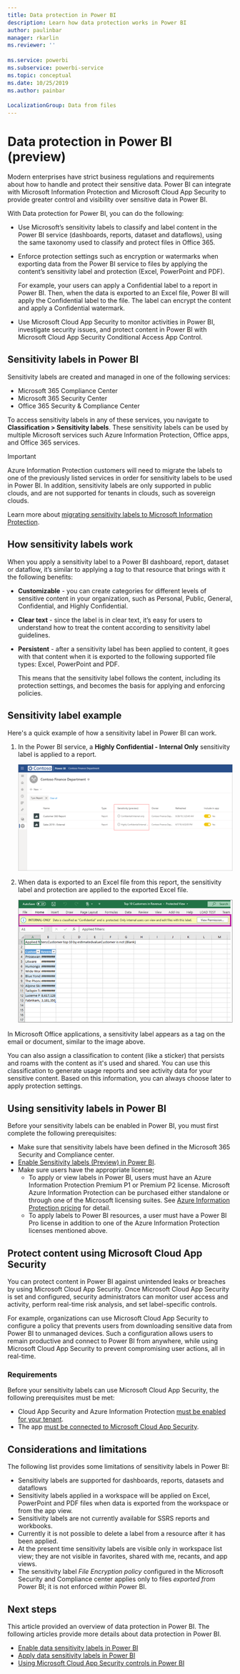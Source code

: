 ```yaml
---
title: Data protection in Power BI
description: Learn how data protection works in Power BI
author: paulinbar
manager: rkarlin
ms.reviewer: ''

ms.service: powerbi
ms.subservice: powerbi-service
ms.topic: conceptual
ms.date: 10/25/2019
ms.author: painbar

LocalizationGroup: Data from files
---
```

# Data protection in Power BI (preview)

Modern enterprises have strict business regulations and requirements about how to handle and protect their sensitive data. Power BI can integrate with Microsoft Information Protection and Microsoft Cloud App Security to provide greater control and visibility over sensitive data in Power BI. 

With Data protection for Power BI, you can do the following:

* Use Microsoft’s sensitivity labels to classify and label content in the Power BI service (dashboards, reports, dataset and dataflows), using the same taxonomy used to classify and protect files in Office 365. 

* Enforce protection settings such as encryption or watermarks when exporting data from the Power BI service to files by applying the content’s sensitivity label and protection (Excel, PowerPoint and PDF). 

  For example, your users can apply a Confidential label to a report in Power BI. Then, when the data is exported to an Excel file, Power BI will apply the Confidential label to the file. The label can encrypt the content and apply a Confidential watermark.

* Use Microsoft Cloud App Security to monitor activities in Power BI, investigate security issues, and protect content in Power BI with Microsoft Cloud App Security Conditional Access App Control. 

## Sensitivity labels in Power BI

Sensitivity labels are created and managed in one of the following services:

* Microsoft 365 Compliance Center
* Microsoft 365 Security Center
* Office 365 Security & Compliance Center

To access sensitivity labels in any of these services, you navigate to  **Classification > Sensitivity labels**. These sensitivity labels can be used by multiple Microsoft services such Azure Information Protection, Office apps, and Office 365 services.

> [!IMPORTANT]
> Azure Information Protection customers will need to migrate the labels to one of the previously listed services in order for sensitivity labels to be used in Power BI. In addition, sensitivity labels are only supported in public clouds, and are not supported for tenants in clouds, such as sovereign clouds.
>
> Learn more about [migrating sensitivity labels to Microsoft Information Protection](https://docs.microsoft.com/azure/information-protection/configure-policy-migrate-labels).

## How sensitivity labels work

When you apply a sensitivity label to a Power BI dashboard, report, dataset or dataflow, it’s similar to applying a *tag* to that resource that brings with it the following benefits:
* **Customizable** - you can create categories for different levels of sensitive content in your organization, such as Personal, Public, General, Confidential, and Highly Confidential.
* **Clear text** - since the label is in clear text, it’s easy for users to understand how to treat the content according to sensitivity label guidelines.
* **Persistent** - after a sensitivity label has been applied to content, it goes with that content when it is exported to the following supported file types: Excel, PowerPoint and PDF. 

  This means that the sensitivity label follows the content, including its protection settings, and becomes the basis for applying and enforcing policies. 

## Sensitivity label example 

Here's a quick example of how a sensitivity label in Power BI can work.

1. In the Power BI service, a **Highly Confidential - Internal Only** sensitivity label is applied to a report.

   ![Sensitivity labels in list view](media/service-security-data-protection-overview/sensitivity-labels-overview-01.png)

2. When data is exported to an Excel file from this report, the sensitivity label and protection are applied to the exported Excel file.

   ![Sensitivity label follows the content](media/service-security-data-protection-overview/sensitivity-labels-overview-02.png)

In Microsoft Office applications, a sensitivity label appears as a tag on the email or document, similar to the image above.

You can also assign a classification to content (like a sticker) that persists and roams with the content as it's used and shared. You can use this classification to generate usage reports and see activity data for your sensitive content. Based on this information, you can always choose later to apply protection settings.


## Using sensitivity labels in Power BI

Before your sensitivity labels can be enabled in Power BI, you must first complete the following prerequisites: 

* Make sure that sensitivity labels have been defined in the Microsoft 365 Security and Compliance center. 
* [Enable Sensitivity labels (Preview) in Power BI](service-security-enable-data-sensitivity-labels.md).
* Make sure users have the appropriate license;
  * To apply or view labels in Power BI, users must have an Azure Information Protection Premium P1 or Premium P2 license. Microsoft Azure Information Protection can be purchased either standalone or through one of the Microsoft licensing suites. See [Azure Information Protection pricing](https://azure.microsoft.com/en-us/pricing/details/information-protection/) for detail.
  * To apply labels to Power BI resources, a user must have a Power BI Pro license in addition to one of the Azure Information Protection licenses mentioned above. 

## Protect content using Microsoft Cloud App Security

You can protect content in Power BI against unintended leaks or breaches by using Microsoft Cloud App Security. Once Microsoft Cloud App Security is set and configured, security administrators can monitor user access and activity, perform real-time risk analysis, and set label-specific controls.

For example, organizations can use Microsoft Cloud App Security to configure a policy that prevents users from downloading sensitive data from Power BI to unmanaged devices. Such a configuration allows users to remain productive and connect to Power BI from anywhere, while using Microsoft Cloud App Security to prevent compromising user actions, all in real-time. 

### Requirements

Before your sensitivity labels can use Microsoft Cloud App Security, the following prerequisites must be met: 

* Cloud App Security and Azure Information Protection [must be enabled for your tenant](https://docs.microsoft.com/cloud-app-security/azip-integration).
* The app [must be connected to Microsoft Cloud App Security](https://docs.microsoft.com/cloud-app-security/enable-instant-visibility-protection-and-governance-actions-for-your-apps).

## Considerations and limitations

The following list provides some limitations of sensitivity labels in Power BI:

* Sensitivity labels are supported for dashboards, reports, datasets and dataflows
* Sensitivity labels applied in a workspace will be applied on Excel, PowerPoint and PDF files when data is exported from the workspace or from the app view. 
* Sensitivity labels are not currently available for SSRS reports and workbooks.  
* Currently it is not possible to delete a label from a resource after it has been applied.
* At the present time sensitivity labels are visible only in workspace list view; they are not visible in favorites, shared with me, recants, and app views.
* The sensitivity label *File Encryption policy* configured in the Microsoft Security and Compliance center applies only to files *exported from* Power BI; it is not enforced *within* Power BI.


## Next steps

This article provided an overview of data protection in Power BI. The following articles provide more details about data protection in Power BI. 

* [Enable data sensitivity labels in Power BI](service-security-enable-data-sensitivity-labels.md)
* [Apply data sensitivity labels in Power BI](../designer/service-security-apply-data-sensitivity-labels.md)
* [Using Microsoft Cloud App Security controls in Power BI](service-security-using-microsoft-cloud-app-security-controls.md)